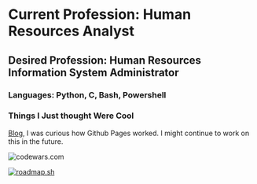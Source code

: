 # Current Profession: Human Resources Analyst
## Desired Profession: Human Resources Information System Administrator
### Languages: Python, C, Bash, Powershell
### Things I Just thought Were Cool
[Blog](https://wblake95.github.io/), I was curious how Github Pages worked. I might continue to work on this in the future.

![codewars.com](https://www.codewars.com/users/Wblake95/badges/large)

[![roadmap.sh](https://roadmap.sh/card/tall/64dda5c0095da82caf9ef761?variant=dark)](https://roadmap.sh)
